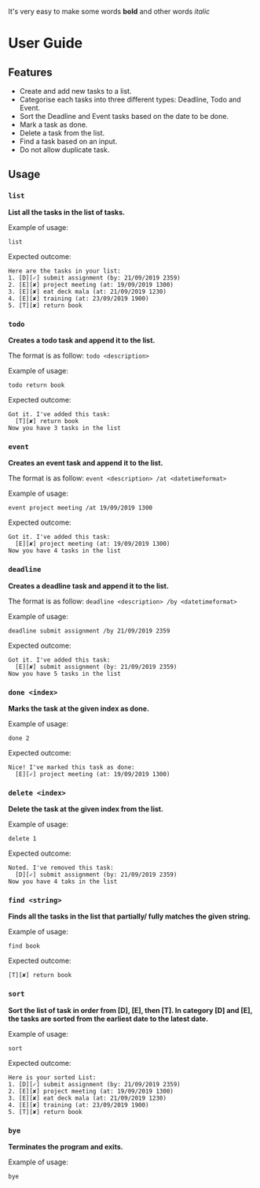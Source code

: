 It's very easy to make some words **bold** and other words *italic* 
# User Guide

## Features 
- Create and add new tasks to a list.
- Categorise each tasks into three different types: Deadline, Todo and Event.
- Sort the Deadline and Event tasks based on the date to be done. 
- Mark a task as done.
- Delete a task from the list.
- Find a task based on an input.
- Do not allow duplicate task.

## Usage

### `list`
**List all the tasks in the list of tasks.**

Example of usage:
```
list
```
Expected outcome:
```
Here are the tasks in your list:
1. [D][✓] submit assignment (by: 21/09/2019 2359)
2. [E][✘] project meeting (at: 19/09/2019 1300)
3. [E][✘] eat deck mala (at: 21/09/2019 1230)
4. [E][✘] training (at: 23/09/2019 1900)
5. [T][✘] return book
```

### `todo`
**Creates a todo task and append it to the list.**

The format is as follow:
`todo <description>`

Example of usage: 
```
todo return book
```

Expected outcome:
```
Got it. I've added this task:
  [T][✘] return book
Now you have 3 tasks in the list
```

### `event`
**Creates an event task and append it to the list.**

The format is as follow:
`event <description> /at <datetimeformat>`

Example of usage: 
```
event project meeting /at 19/09/2019 1300 
```

Expected outcome:
```
Got it. I've added this task:
  [E][✘] project meeting (at: 19/09/2019 1300)
Now you have 4 tasks in the list
```

### `deadline`
**Creates a deadline task and append it to the list.**

The format is as follow:
`deadline <description> /by <datetimeformat>`

Example of usage: 
```
deadline submit assignment /by 21/09/2019 2359 
```

Expected outcome:
```
Got it. I've added this task:
  [E][✘] submit assignment (by: 21/09/2019 2359)
Now you have 5 tasks in the list
```

### `done <index>`
**Marks the task at the given index as done.**

Example of usage:
```
done 2
```

Expected outcome:
```
Nice! I've marked this task as done:
  [E][✓] project meeting (at: 19/09/2019 1300)
```

### `delete <index>`
**Delete the task at the given index from the list.**

Example of usage:
```
delete 1
```

Expected outcome:
```
Noted. I've removed this task:
  [D][✓] submit assignment (by: 21/09/2019 2359)
Now you have 4 taks in the list
```

### `find <string>`
**Finds all the tasks in the list that partially/ fully matches the given string.**

Example of usage:
```
find book
```

Expected outcome:
```
[T][✘] return book
```

### `sort`
**Sort the list of task in order from [D], [E], then [T]. In category [D] and [E], the tasks are sorted from the earliest date to the latest date.**

Example of usage:
```
sort
```

Expected outcome:
```
Here is your sorted List:
1. [D][✓] submit assignment (by: 21/09/2019 2359)
2. [E][✘] project meeting (at: 19/09/2019 1300)
3. [E][✘] eat deck mala (at: 21/09/2019 1230)
4. [E][✘] training (at: 23/09/2019 1900)
5. [T][✘] return book
```

### `bye`
**Terminates the program and exits.**

Example of usage:
```
bye
```
